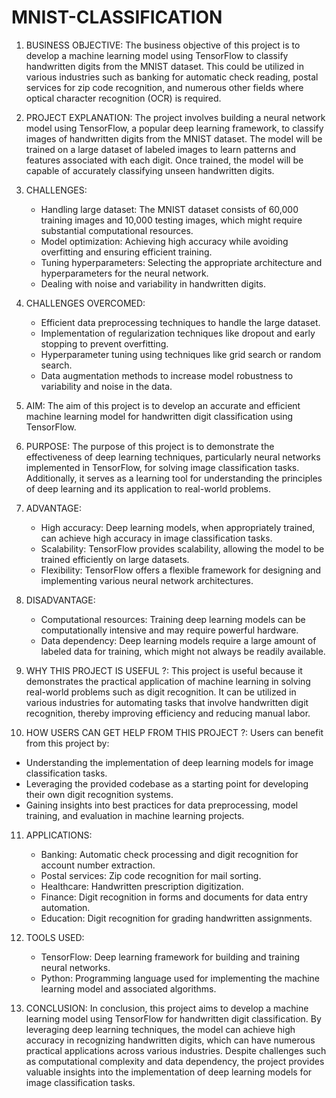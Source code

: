 # MNIST-CLASSIFICATION
1. BUSINESS OBJECTIVE:
   The business objective of this project is to develop a machine learning model using TensorFlow to classify handwritten digits from the MNIST dataset. This could be utilized in various industries such as banking for automatic check reading, postal services for zip code recognition, and numerous other fields where optical character recognition (OCR) is required.

2. PROJECT EXPLANATION:
   The project involves building a neural network model using TensorFlow, a popular deep learning framework, to classify images of handwritten digits from the MNIST dataset. The model will be trained on a large dataset of labeled images to learn patterns and features associated with each digit. Once trained, the model will be capable of accurately classifying unseen handwritten digits.

3. CHALLENGES:
   - Handling large dataset: The MNIST dataset consists of 60,000 training images and 10,000 testing images, which might require substantial computational resources.
   - Model optimization: Achieving high accuracy while avoiding overfitting and ensuring efficient training.
   - Tuning hyperparameters: Selecting the appropriate architecture and hyperparameters for the neural network.
   - Dealing with noise and variability in handwritten digits.

4. CHALLENGES OVERCOMED:
   - Efficient data preprocessing techniques to handle the large dataset.
   - Implementation of regularization techniques like dropout and early stopping to prevent overfitting.
   - Hyperparameter tuning using techniques like grid search or random search.
   - Data augmentation methods to increase model robustness to variability and noise in the data.

5. AIM:
   The aim of this project is to develop an accurate and efficient machine learning model for handwritten digit classification using TensorFlow.

6. PURPOSE:
   The purpose of this project is to demonstrate the effectiveness of deep learning techniques, particularly neural networks implemented in TensorFlow, for solving image classification tasks. Additionally, it serves as a learning tool for understanding the principles of deep learning and its application to real-world problems.

7. ADVANTAGE:
   - High accuracy: Deep learning models, when appropriately trained, can achieve high accuracy in image classification tasks.
   - Scalability: TensorFlow provides scalability, allowing the model to be trained efficiently on large datasets.
   - Flexibility: TensorFlow offers a flexible framework for designing and implementing various neural network architectures.

8. DISADVANTAGE:
   - Computational resources: Training deep learning models can be computationally intensive and may require powerful hardware.
   - Data dependency: Deep learning models require a large amount of labeled data for training, which might not always be readily available.

9. WHY THIS PROJECT IS USEFUL ?:
   This project is useful because it demonstrates the practical application of machine learning in solving real-world problems such as digit recognition. It can be utilized in various industries for automating tasks that involve handwritten digit recognition, thereby improving efficiency and reducing manual labor.

10. HOW USERS CAN GET HELP FROM THIS PROJECT ?:
    Users can benefit from this project by:
   - Understanding the implementation of deep learning models for image classification tasks.
   - Leveraging the provided codebase as a starting point for developing their own digit recognition systems.
   - Gaining insights into best practices for data preprocessing, model training, and evaluation in machine learning projects.

11. APPLICATIONS:
    - Banking: Automatic check processing and digit recognition for account number extraction.
    - Postal services: Zip code recognition for mail sorting.
    - Healthcare: Handwritten prescription digitization.
    - Finance: Digit recognition in forms and documents for data entry automation.
    - Education: Digit recognition for grading handwritten assignments.

12. TOOLS USED:
    - TensorFlow: Deep learning framework for building and training neural networks.
    - Python: Programming language used for implementing the machine learning model and associated algorithms.
13. CONCLUSION:
    In conclusion, this project aims to develop a machine learning model using TensorFlow for handwritten digit classification. By leveraging deep learning techniques, the model can achieve high accuracy in recognizing handwritten digits, which can have numerous practical applications across various industries. Despite challenges such as computational complexity and data dependency, the project provides valuable insights into the implementation of deep learning models for image classification tasks.
